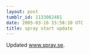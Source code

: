 ```yaml
---
layout: post
tumblr_id: 1133082481  
date: 2005-03-16 15:58:10 UTC
title: spray start update
---
```


Updated <a href="http://www.spray.se/" target="_blank">www.spray.se</a>.
